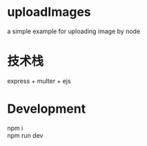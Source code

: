 # uploadImages
a simple example for uploading image by node
# 技术栈
express + multer + ejs
# Development
npm i  
npm run dev
